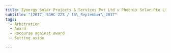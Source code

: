 ```yaml
---
title: Zynergy Solar Projects & Services Pvt Ltd v Phoenix Solar Pte Ltd 
subtitle: "[2017] SGHC 223 / 13\_September\_2017"
tags:
  - Arbitration
  - Award
  - Recourse against award
  - Setting aside

---
```



